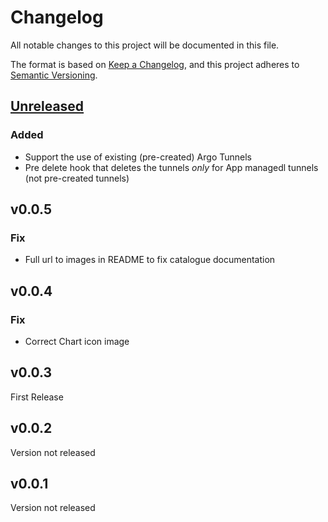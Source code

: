 # Changelog

All notable changes to this project will be documented in this file.

The format is based on [Keep a Changelog](https://keepachangelog.com/en/1.0.0/),
and this project adheres to [Semantic Versioning](https://semver.org/spec/v2.0.0.html).

## [Unreleased]
### Added
- Support the use of existing (pre-created) Argo Tunnels
- Pre delete hook that deletes the tunnels *only* for App managedl tunnels (not pre-created tunnels)

## v0.0.5

### Fix

- Full url to images in README to fix catalogue documentation

## v0.0.4

### Fix

- Correct Chart icon image

## v0.0.3
First Release

## v0.0.2
Version not released

## v0.0.1
Version not released

[Unreleased]: https://github.com/giantswarm/cloudflared-app/compare/v0.0.5...HEAD
[0.0.4]: https://github.com/giantswarm/cloudflared-app/compare/v0.0.4...v0.0.5
[0.0.3]: https://github.com/giantswarm/cloudflared-app/compare/v0.0.3...v0.0.4
[0.0.2]: https://github.com/giantswarm/cloudflared-app/compare/v0.0.2...v0.0.3
[0.0.1]: https://github.com/giantswarm/cloudflared-app/compare/v0.0.1...v0.0.2
